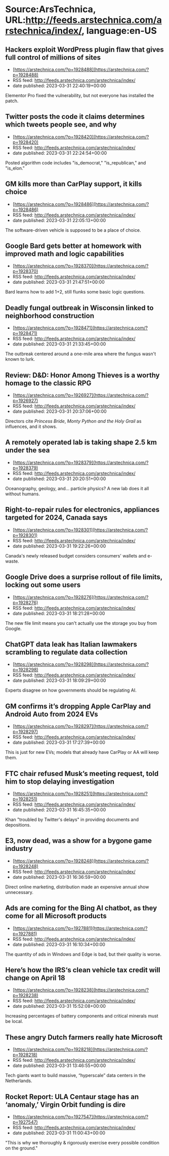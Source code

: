 # Source:ArsTechnica, URL:http://feeds.arstechnica.com/arstechnica/index/, language:en-US

## Hackers exploit WordPress plugin flaw that gives full control of millions of sites
 - [https://arstechnica.com/?p=1928488](https://arstechnica.com/?p=1928488)
 - RSS feed: http://feeds.arstechnica.com/arstechnica/index/
 - date published: 2023-03-31 22:40:19+00:00

Elementor Pro fixed the vulnerability, but not everyone has installed the patch.

## Twitter posts the code it claims determines which tweets people see, and why
 - [https://arstechnica.com/?p=1928420](https://arstechnica.com/?p=1928420)
 - RSS feed: http://feeds.arstechnica.com/arstechnica/index/
 - date published: 2023-03-31 22:24:54+00:00

Posted algorithm code includes "is_democrat," "is_republican," and "is_elon."

## GM kills more than CarPlay support, it kills choice
 - [https://arstechnica.com/?p=1928486](https://arstechnica.com/?p=1928486)
 - RSS feed: http://feeds.arstechnica.com/arstechnica/index/
 - date published: 2023-03-31 22:05:13+00:00

The software-driven vehicle is supposed to be a place of choice.

## Google Bard gets better at homework with improved math and logic capabilities
 - [https://arstechnica.com/?p=1928370](https://arstechnica.com/?p=1928370)
 - RSS feed: http://feeds.arstechnica.com/arstechnica/index/
 - date published: 2023-03-31 21:47:51+00:00

Bard learns how to add 1+2, still flunks some basic logic questions.

## Deadly fungal outbreak in Wisconsin linked to neighborhood construction
 - [https://arstechnica.com/?p=1928471](https://arstechnica.com/?p=1928471)
 - RSS feed: http://feeds.arstechnica.com/arstechnica/index/
 - date published: 2023-03-31 21:33:45+00:00

The outbreak centered around a one-mile area where the fungus wasn't known to lurk.

## Review: D&D: Honor Among Thieves is a worthy homage to the classic RPG
 - [https://arstechnica.com/?p=1926927](https://arstechnica.com/?p=1926927)
 - RSS feed: http://feeds.arstechnica.com/arstechnica/index/
 - date published: 2023-03-31 20:37:06+00:00

Directors cite <em>Princess Bride</em>, <em>Monty Python and the Holy Grail</em> as influences, and it shows.

## A remotely operated lab is taking shape 2.5 km under the sea
 - [https://arstechnica.com/?p=1928379](https://arstechnica.com/?p=1928379)
 - RSS feed: http://feeds.arstechnica.com/arstechnica/index/
 - date published: 2023-03-31 20:20:51+00:00

Oceanography, geology, and... particle physics? A new lab does it all without humans.

## Right-to-repair rules for electronics, appliances targeted for 2024, Canada says
 - [https://arstechnica.com/?p=1928301](https://arstechnica.com/?p=1928301)
 - RSS feed: http://feeds.arstechnica.com/arstechnica/index/
 - date published: 2023-03-31 19:22:26+00:00

Canada's newly released budget considers consumers' wallets and e-waste.

## Google Drive does a surprise rollout of file limits, locking out some users
 - [https://arstechnica.com/?p=1928276](https://arstechnica.com/?p=1928276)
 - RSS feed: http://feeds.arstechnica.com/arstechnica/index/
 - date published: 2023-03-31 18:21:28+00:00

The new file limit means you can't actually use the storage you buy from Google.

## ChatGPT data leak has Italian lawmakers scrambling to regulate data collection
 - [https://arstechnica.com/?p=1928298](https://arstechnica.com/?p=1928298)
 - RSS feed: http://feeds.arstechnica.com/arstechnica/index/
 - date published: 2023-03-31 18:09:29+00:00

Experts disagree on how governments should be regulating AI.

## GM confirms it’s dropping Apple CarPlay and Android Auto from 2024 EVs
 - [https://arstechnica.com/?p=1928297](https://arstechnica.com/?p=1928297)
 - RSS feed: http://feeds.arstechnica.com/arstechnica/index/
 - date published: 2023-03-31 17:27:39+00:00

This is just for new EVs; models that already have CarPlay or AA will keep them.

## FTC chair refused Musk’s meeting request, told him to stop delaying investigation
 - [https://arstechnica.com/?p=1928251](https://arstechnica.com/?p=1928251)
 - RSS feed: http://feeds.arstechnica.com/arstechnica/index/
 - date published: 2023-03-31 16:45:35+00:00

Khan "troubled by Twitter's delays" in providing documents and depositions.

## E3, now dead, was a show for a bygone game industry
 - [https://arstechnica.com/?p=1928248](https://arstechnica.com/?p=1928248)
 - RSS feed: http://feeds.arstechnica.com/arstechnica/index/
 - date published: 2023-03-31 16:36:59+00:00

Direct online marketing, distribution made an expensive annual show unnecessary.

## Ads are coming for the Bing AI chatbot, as they come for all Microsoft products
 - [https://arstechnica.com/?p=1927881](https://arstechnica.com/?p=1927881)
 - RSS feed: http://feeds.arstechnica.com/arstechnica/index/
 - date published: 2023-03-31 16:10:34+00:00

The quantity of ads in Windows and Edge is bad, but their quality is worse.

## Here’s how the IRS‘s clean vehicle tax credit will change on April 18
 - [https://arstechnica.com/?p=1928238](https://arstechnica.com/?p=1928238)
 - RSS feed: http://feeds.arstechnica.com/arstechnica/index/
 - date published: 2023-03-31 15:52:08+00:00

Increasing percentages of battery components and critical minerals must be local.

## These angry Dutch farmers really hate Microsoft
 - [https://arstechnica.com/?p=1928218](https://arstechnica.com/?p=1928218)
 - RSS feed: http://feeds.arstechnica.com/arstechnica/index/
 - date published: 2023-03-31 13:46:55+00:00

Tech giants want to build massive, “hyperscale” data centers in the Netherlands.

## Rocket Report: ULA Centaur stage has an ‘anomaly,’ Virgin Orbit funding is dire
 - [https://arstechnica.com/?p=1927547](https://arstechnica.com/?p=1927547)
 - RSS feed: http://feeds.arstechnica.com/arstechnica/index/
 - date published: 2023-03-31 11:00:43+00:00

"This is why we thoroughly &#038; rigorously exercise every possible condition on the ground."

